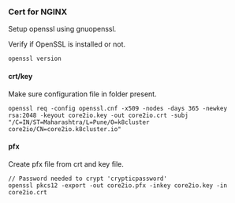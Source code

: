 ### Cert for NGINX
Setup openssl using gnuopenssl.

Verify if OpenSSL is installed or not.
```
openssl version
```

#### crt/key
Make sure configuration file in folder present.

```
openssl req -config openssl.cnf -x509 -nodes -days 365 -newkey rsa:2048 -keyout core2io.key -out core2io.crt -subj "/C=IN/ST=Maharashtra/L=Pune/O=k8cluster core2io/CN=core2io.k8cluster.io"
```

#### pfx
Create pfx file from crt and key file.

```
// Password needed to crypt 'crypticpassword'
openssl pkcs12 -export -out core2io.pfx -inkey core2io.key -in core2io.crt
```